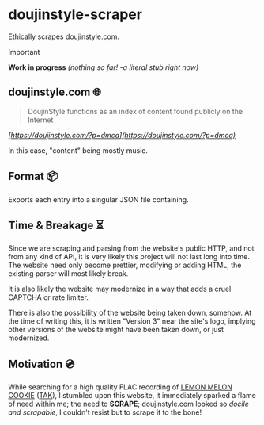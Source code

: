 # doujinstyle-scraper
Ethically scrapes doujinstyle.com.

> [!IMPORTANT]
> **Work in progress** *(nothing so far! -a literal stub right now)*

## doujinstyle.com 🌐

> DoujinStyle functions as an index of content found publicly on the Internet

*[https://doujinstyle.com/?p=dmca](https://doujinstyle.com/?p=dmca)*

In this case, "content" being mostly music.

## Format 📦

Exports each entry into a singular JSON file containing.

## Time & Breakage ⏳

Since we are scraping and parsing from the website's public HTTP, and not from any kind of API, it is very likely this project will not
last long into time. The website need only become prettier, modifying or adding HTML, the existing parser will most likely break.

It is also likely the website may modernize in a way that adds a cruel CAPTCHA or rate limiter.

There is also the possibility of the website being taken down, somehow. At the time of writing this, it is written "Version 3" near the
site's logo, implying other versions of the website might have been taken down, or just modernized.

## Motivation 💿

While searching for a high quality FLAC recording of [LEMON MELON COOKIE](https://youtu.be/5l8VZEyNRH8) ([TAK](https://www.youtube.com/channel/UCktjMRvuBnE_XLVWIMa2H1w)), I stumbled upon this website, it immediately sparked a flame of need within me; the need to **SCRAPE**; doujinstyle.com
looked so *docile and scrapable*, I couldn't resist but to scrape it to the bone!
